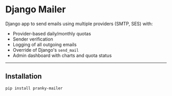 # Django Mailer

Django app to send emails using multiple providers (SMTP, SES) with:

- Provider-based daily/monthly quotas
- Sender verification
- Logging of all outgoing emails
- Override of Django's `send_mail`
- Admin dashboard with charts and quota status

---

## Installation

```bash
pip install pranky-mailer
